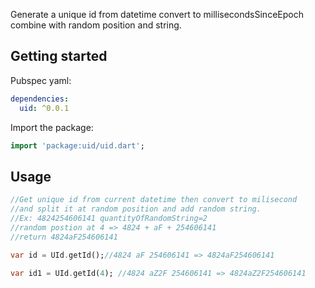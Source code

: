 <!--
This README describes the package. If you publish this package to pub.dev,
this README's contents appear on the landing page for your package.

For information about how to write a good package README, see the guide for
[writing package pages](https://dart.dev/guides/libraries/writing-package-pages).

For general information about developing packages, see the Dart guide for
[creating packages](https://dart.dev/guides/libraries/create-library-packages)
and the Flutter guide for
[developing packages and plugins](https://flutter.dev/developing-packages).
-->

Generate a unique id from datetime convert to millisecondsSinceEpoch combine with random position and string.

## Getting started

Pubspec yaml:

```yaml
dependencies:
  uid: ^0.0.1
```

Import the package:

```dart
import 'package:uid/uid.dart';
```

## Usage

```dart
//Get unique id from current datetime then convert to milisecond
//and split it at random position and add random string.
//Ex: 4824254606141 quantityOfRandomString=2
//random postion at 4 => 4824 + aF + 254606141
//return 4824aF254606141

var id = UId.getId();//4824 aF 254606141 => 4824aF254606141

var id1 = UId.getId(4); //4824 aZ2F 254606141 => 4824aZ2F254606141
```


